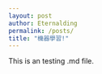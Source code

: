 ```yaml
---
layout: post
author: Eternalding
permalink: /posts/
title: "機器學習!"
---
```



This is an testing .md file.

